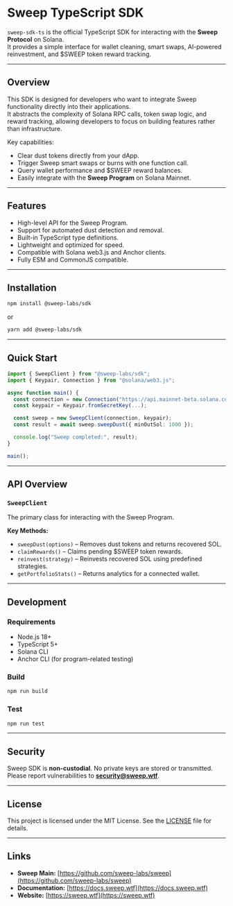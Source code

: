 # Sweep TypeScript SDK

`sweep-sdk-ts` is the official TypeScript SDK for interacting with the **Sweep Protocol** on Solana.  
It provides a simple interface for wallet cleaning, smart swaps, AI-powered reinvestment, and $SWEEP token reward tracking.

---

## Overview

This SDK is designed for developers who want to integrate Sweep functionality directly into their applications.  
It abstracts the complexity of Solana RPC calls, token swap logic, and reward tracking, allowing developers to focus on building features rather than infrastructure.

Key capabilities:
- Clear dust tokens directly from your dApp.
- Trigger Sweep smart swaps or burns with one function call.
- Query wallet performance and $SWEEP reward balances.
- Easily integrate with the **Sweep Program** on Solana Mainnet.

---

## Features

- High-level API for the Sweep Program.
- Support for automated dust detection and removal.
- Built-in TypeScript type definitions.
- Lightweight and optimized for speed.
- Compatible with Solana web3.js and Anchor clients.
- Fully ESM and CommonJS compatible.

---

## Installation

```bash
npm install @sweep-labs/sdk
```

or

```bash
yarn add @sweep-labs/sdk
```

---

## Quick Start

```typescript
import { SweepClient } from "@sweep-labs/sdk";
import { Keypair, Connection } from "@solana/web3.js";

async function main() {
  const connection = new Connection("https://api.mainnet-beta.solana.com");
  const keypair = Keypair.fromSecretKey(...);

  const sweep = new SweepClient(connection, keypair);
  const result = await sweep.sweepDust({ minOutSol: 1000 });

  console.log("Sweep completed:", result);
}

main();
```

---

## API Overview

### `SweepClient`
The primary class for interacting with the Sweep Program.

**Key Methods:**
- `sweepDust(options)` – Removes dust tokens and returns recovered SOL.
- `claimRewards()` – Claims pending $SWEEP token rewards.
- `reinvest(strategy)` – Reinvests recovered SOL using predefined strategies.
- `getPortfolioStats()` – Returns analytics for a connected wallet.

---

## Development

### Requirements
- Node.js 18+
- TypeScript 5+
- Solana CLI
- Anchor CLI (for program-related testing)

### Build
```bash
npm run build
```

### Test
```bash
npm run test
```

---

## Security

Sweep SDK is **non-custodial**. No private keys are stored or transmitted.  
Please report vulnerabilities to **security@sweep.wtf**.

---

## License

This project is licensed under the MIT License. See the [LICENSE](LICENSE) file for details.

---

## Links

- **Sweep Main:** [https://github.com/sweep-labs/sweep](https://github.com/sweep-labs/sweep)
- **Documentation:** [https://docs.sweep.wtf](https://docs.sweep.wtf)
- **Website:** [https://sweep.wtf](https://sweep.wtf)
